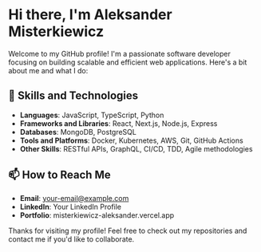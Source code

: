 # Hi there, I'm Aleksander Misterkiewicz

Welcome to my GitHub profile! I'm a passionate software developer focusing on building scalable and efficient web applications. Here's a bit about me and what I do:

## 🚀 Skills and Technologies
- **Languages**: JavaScript, TypeScript, Python
- **Frameworks and Libraries**: React, Next.js, Node.js, Express
- **Databases**: MongoDB, PostgreSQL
- **Tools and Platforms**: Docker, Kubernetes, AWS, Git, GitHub Actions
- **Other Skills**: RESTful APIs, GraphQL, CI/CD, TDD, Agile methodologies


## 📫 How to Reach Me
- **Email**: your-email@example.com
- **LinkedIn**: Your LinkedIn Profile
- **Portfolio**: misterkiewicz-aleksander.vercel.app

Thanks for visiting my profile! Feel free to check out my repositories and contact me if you'd like to collaborate.

